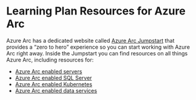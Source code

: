 # Learning Plan Resources for Azure Arc

Azure Arc has a dedicated website called [Azure Arc Jumpstart](https://azurearcjumpstart.io/) that provides a “zero to hero” experience so you can start working with Azure Arc right away. Inside the Jumpstart you can find resources on all things Azure Arc, including resources for:

* [Azure Arc enabled servers](https://azurearcjumpstart.io/azure_arc_jumpstart/azure_arc_servers/)
* [Azure Arc enabled SQL Server](https://azurearcjumpstart.io/azure_arc_jumpstart/azure_arc_sqlsrv/)
* [Azure Arc enabled Kubernetes](https://azurearcjumpstart.io/azure_arc_jumpstart/azure_arc_k8s/)
* [Azure Arc enabled data services](https://azurearcjumpstart.io/azure_arc_jumpstart/azure_arc_data/)
